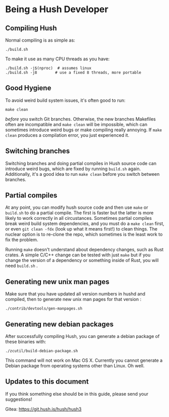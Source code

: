 # Being a Hush Developer

## Compiling Hush

Normal compiling is as simple as:

	./build.sh

To make it use as many CPU threads as you have:

	./build.sh -j$(nproc)  # assumes linux
	./build.sh -j8 		  # use a fixed 8 threads, more portable

## Good Hygiene

To avoid weird build system issues, it's often good to run:

	make clean

*before* you switch Git branches. Otherwise, the new branches Makefiles
often are incompatible and `make clean` will be impossible, which can
sometimes introduce weird bugs or make compiling really annoying.
If `make clean` produces a compilation error, you just experienced it.

## Switching branches

Switching branches and doing partial compiles in Hush source code
can introduce weird bugs, which are fixed by running `build.sh` again.
Additionally, it's a good idea to run `make clean` before you switch
between branches.

## Partial compiles

At any point, you can modify hush source code and then use `make` or `build.sh`
to do a partial compile. The first is faster but the latter is more likely to
work correctly in all circustances. Sometimes partial compiles break weird
build system dependencies, and you must do a `make clean` first, or even
`git clean -fdx` (look up what it means first!) to clean things. The nuclear
option is to re-clone the repo, which sometimes is the least work to fix
the problem.

Running `make` doesn't understand about dependency changes, such as Rust crates.
A simple C/C++ change can be tested with just `make` but if you change the version
of a dependency or something inside of Rust, you will need `build.sh` .

## Generating new unix man pages

Make sure that you have updated all version numbers in hushd and compiled, then
to generate new unix man pages for that version :

	./contrib/devtools/gen-manpages.sh

## Generating new debian packages

After successfully compiling Hush, you can generate a debian package of these binaries with:

	./zcutil/build-debian-package.sh

This command will not work on Mac OS X. Currently you cannot generate a Debian package
from operating systems other than Linux. Oh well.

## Updates to this document

If you think something else should be in this guide, please send your suggestions!

Gitea: https://git.hush.is/hush/hush3

